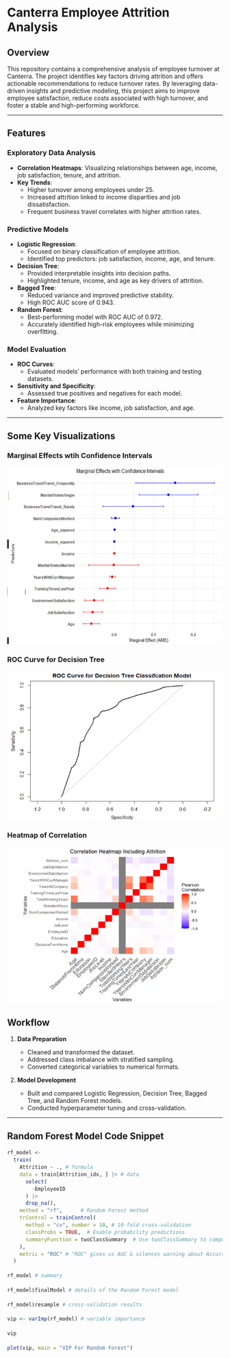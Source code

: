 # Canterra Employee Attrition Analysis

## Overview
This repository contains a comprehensive analysis of employee turnover at Canterra. The project identifies key factors driving attrition and offers actionable recommendations to reduce turnover rates. By leveraging data-driven insights and predictive modeling, this project aims to improve employee satisfaction, reduce costs associated with high turnover, and foster a stable and high-performing workforce.

---

## Features

### **Exploratory Data Analysis**
- **Correlation Heatmaps**: Visualizing relationships between age, income, job satisfaction, tenure, and attrition.
- **Key Trends**:
  - Higher turnover among employees under 25.
  - Increased attrition linked to income disparities and job dissatisfaction.
  - Frequent business travel correlates with higher attrition rates.

### **Predictive Models**
- **Logistic Regression**:
  - Focused on binary classification of employee attrition.
  - Identified top predictors: job satisfaction, income, age, and tenure.
- **Decision Tree**:
  - Provided interpretable insights into decision paths.
  - Highlighted tenure, income, and age as key drivers of attrition.
- **Bagged Tree**:
  - Reduced variance and improved predictive stability.
  - High ROC AUC score of 0.943.
- **Random Forest**:
  - Best-performing model with ROC AUC of 0.972.
  - Accurately identified high-risk employees while minimizing overfitting.

### **Model Evaluation**
- **ROC Curves**:
  - Evaluated models’ performance with both training and testing datasets.
- **Sensitivity and Specificity**:
  - Assessed true positives and negatives for each model.
- **Feature Importance**:
  - Analyzed key factors like income, job satisfaction, and age.

---

## Some Key Visualizations
### Marginal Effects wtih Confidence Intervals
![Attrition by Income](images/MarginalEffect.png)

### ROC Curve for Decision Tree
![Attrition by Business Travel](images/ROCCurveDecisionTree.png)

### Heatmap of Correlation
![ROC Curve](images/Heatmap.png)


## Workflow

1. **Data Preparation**
   - Cleaned and transformed the dataset.
   - Addressed class imbalance with stratified sampling.
   - Converted categorical variables to numerical formats.

2. **Model Development**
   - Built and compared Logistic Regression, Decision Tree, Bagged Tree, and Random Forest models.
   - Conducted hyperparameter tuning and cross-validation.

---

## Random Forest Model Code Snippet
```r
rf_model <- 
  train(
    Attrition ~ ., # formula
    data = train[Attrition_idx, ] |> # data
      select(
        -EmployeeID
      ) |>
      drop_na(),
    method = "rf",      # Random Forest method
    trControl = trainControl(
      method = "cv", number = 10, # 10-fold cross-validation
      classProbs = TRUE,  # Enable probability predictions
      summaryFunction = twoClassSummary  # Use twoClassSummary to compute AUC
    ),
    metric = "ROC" # "ROC" gives us AUC & silences warning about Accuracy
  )

rf_model # summary

rf_model$finalModel # details of the Random Forest model

rf_model$resample # cross-validation results

vip <- varImp(rf_model) # variable importance

vip

plot(vip, main = "VIP For Random Forest")
